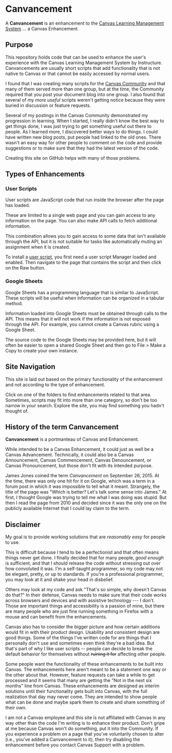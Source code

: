 # Canvancement
A **Canvancement** is an enhancement to the [Canvas Learning Management System](http://www.canvaslms.com/) ... a Canvas Enhancement.

## Purpose
This repository holds code that can be used to enhance the user's experience with the Canvas Learning Management System by Instructure. Canvancements are usually short scripts that add functionality that is not native to Canvas or that cannot be easily accessed by normal users. 

I found that I was creating many scripts for the [Canvas Community](https://community.canvaslms.com) and that many of them served more than one group, but at the time, the Community required that you post your document blog into one group. I also found that several of my *more useful* scripts weren't getting notice because they were buried in discussion or feature requests.

Several of my postings in the Canvas Community demonstrated my progression in learning. When I started, I really didn't know the best way to get things done, I was just trying to get something useful out there to people. As I learned more, I discovered better ways to do things. I could have written new blog posts, put people had linked to the old ones. There wasn't an easy way for other people to comment on the code and provide suggestions or to make sure that they had the latest version of the code.

Creating this site on GitHub helps with many of those problems.

## Types of Enhancements
### User Scripts
User scripts are JavaScript code that run inside the browser after the page has loaded.

These are limited to a single web page and you can gain access to any information on the page. You can also make API calls to fetch additional information.

This combination allows you to gain access to some data that isn't available through the API, but it is not suitable for tasks like automatically muting an assignment when it is created.

To install a [user script](USERSCRIPTS.md), you first need a user script Manager loaded and enabled. Then navigate to the page that contains the script and then click on the Raw button.

### Google Sheets
Google Sheets has a programming language that is simliar to JavaScript. These scripts will be useful when information can be organized in a tabular method.

Information loaded into Google Sheets must be obtained through calls to the API. This means that it will not work if the information is not exposed through the API. For example, you cannot create a Canvas rubric using a Google Sheet.

The source code to the Google Sheets may be provided here, but it will often be easier to open a shared Google Sheet and then go to File > Make a Copy to create your own instance.

## Site Navigation
This site is laid out based on the primary functionality of the enhancement and not according to the type of enhancement.

Click on one of the folders to find enhancements related to that area. Sometimes, scripts may fit into more than one category, so don't be too narrow in your search. Explore the site, you may find something you hadn't thought of.

## History of the term Canvancement
**Canvancement** is a portmanteau of Canvas and Enhancement. 

While intended to be a Canvas Enhancement, it could just as well be a Canvas Advancement. Technically, it could also be a Canvas Announcement, Canvas Commencement, Canvas Denouncement, or Canvas Pronouncement, but those don't fit with its intended purpose.

James Jones coined the term *Canvancement* on September 26, 2015. At the time, there was only one hit for it on Google, which was a term in a forum post in which it was impossible to tell what it meant. Strangely, the title of the page was "Which is better? Let's talk some sense into James." At first, I thought Google was trying to tell me what I was doing was stupid. But then I read the page from 2010 and decided since it was the only one on the publicly available Internet that I could lay claim to the term.

## Disclaimer
My goal is to provide working solutions that are *reasonably easy* for people to use.

This is difficult because I tend to be a perfectionist and that often means things never get done. I finally decided that for many people, *good enough* is sufficient, and that I should release the code without stressing out over how convoluted it was. I'm a self-taught programmer, so my code may not be elegant, pretty, or up to standards. If you're a professional programmer, you may look at it and shake your head in disbelief.

Others may look at my code and ask "That's so simple, why doesn't Canvas do that?" In their defense, Canvas needs to make sure that their code works across browsers and devices and with assistive technology --- I don't. Those are important things and accessibility is a passion of mine, but there are many people who are just fine running something in Firefox with a mouse and can benefit from the enhancements. 

Canvas also has to consider the bigger picture and how certain additions would fit in with their product design. Usability and consistent design are good things. Some of the things I've written code for are things that I personally don't use and sometimes even think they're a bad idea. But that's part of why I like user scripts -- people can decide to break the default behavior for themselves without ~~ruining it for~~ affecting other people.

Some people want the functionality of these enhancements to be built into Canvas. The enhancements here aren't meant to be a statement one way or the other about that. However, feature requests can take a while to get processed and it seems that many are getting the "Not in the next six months" line from Canvas. These enhancements are designed as interim solutions until their functionality gets built into Canvas, with the full realization that day may never come. They are intended to show people what can be done and maybe spark them to create and share something of their own.

I am not a Canvas employee and this site is not affiliated with Canvas in any way other than the code I'm writing is to enhance their product. Don't gripe at me because Canvas won't do something, put it into the Community. If you experience a problem on a page that you've voluntarily chosen to alter (i.e., you've added a Canvancement to it), then try disabling the enhancement before you contact Canvas Support with a problem.
